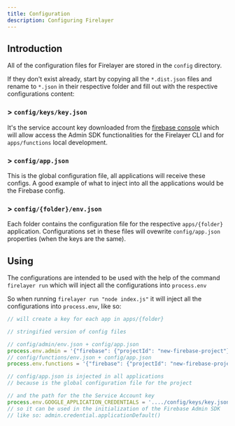 ```yaml
---
title: Configuration
description: Configuring Firelayer
---
```


## Introduction

All of the configuration files for Firelayer are stored in the `config` directory.

If they don't exist already, start by copying all the `*.dist.json` files and rename to `*.json` in their respective folder and fill out with the respective configurations content:

### &gt; `config/keys/key.json`
It's the service account key downloaded from the <a href="https://console.firebase.google.com/u/0/project/firelayer-boilerplate/settings/serviceaccounts/adminsdk" target="_blank">firebase console</a> which will allow access the Admin SDK functionalities for the Firelayer CLI and for `apps/functions` local development.

### &gt; `config/app.json`
This is the global configuration file, all applications will receive these configs. A good example of what to inject into all the applications would be the Firebase config.

### &gt; `config/{folder}/env.json`
Each folder contains the configuration file for the respective `apps/{folder}` application. Configurations set in these files will ovewrite `config/app.json` properties (when the keys are the same).


## Using

The configurations are intended to be used with the help of the command `firelayer run` which will inject all the configurations into `process.env`

So when running `firelayer run "node index.js"` it will inject all the configurations into `process.env`, like so:
```js
// will create a key for each app in apps/{folder}

// stringified version of config files

// config/admin/env.json + config/app.json
process.env.admin = '{"firebase": {"projectId": "new-firebase-project"}}'
// config/functions/env.json + config/app.json
process.env.functions = '{"firebase": {"projectId": "new-firebase-project"}}'

// config/app.json is injected in all applications
// because is the global configuration file for the project

// and the path for the the Service Account key
process.env.GOOGLE_APPLICATION_CREDENTIALS = '..../config/keys/key.json'
// so it can be used in the initialization of the Firebase Admin SDK
// like so: admin.credential.applicationDefault()
```

<!-- ## Multiple Environments (projects) -->
